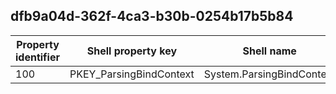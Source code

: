 ## dfb9a04d-362f-4ca3-b30b-0254b17b5b84

Property identifier | Shell property key | Shell name | Alias
--- | --- | --- | ---
100 | PKEY_ParsingBindContext | System.ParsingBindContext | 

